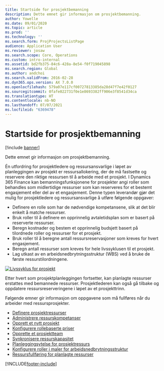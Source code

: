 ```yaml
---
title: Startside for prosjektbemanning
description: Dette emnet gir informasjon om prosjektbemanning.
author: Yowelle
ms.date: 09/01/2020
ms.topic: article
ms.prod: ''
ms.technology: ''
ms.search.form: ProjProjectsListPage
audience: Application User
ms.reviewer: josaw
ms.search.scope: Core, Operations
ms.custom: intro-internal
ms.assetid: bd2fb375-84c6-428a-8e54-f0f719045898
ms.search.region: Global
ms.author: andchoi
ms.search.validFrom: 2016-02-28
ms.dyn365.ops.version: AX 7.0.0
ms.openlocfilehash: 579a07e117cf00727813385da28d47f7e42f0127
ms.sourcegitcommit: 0fafe022731f0e1e8693382ff906e3f8541d34ca
ms.translationtype: HT
ms.contentlocale: nb-NO
ms.lasthandoff: 07/07/2021
ms.locfileid: "6369478"
---
```

# <a name="project-resourcing-home-page"></a>Startside for prosjektbemanning

[!include [banner](../includes/banner.md)]

Dette emnet gir informasjon om prosjektbemanning.

Én utfordring for prosjektledere og ressursansvarlige i løpet av planleggingen av prosjekt er ressursallokering, der de må fastsette og reservere den riktige ressursen til å arbeide med et prosjekt. I Dynamics 365 Finance kan bemanningsfunksjonene for prosjekter angi roller som behandles som midlertidige ressurser som kan reserveres for et bestemt engasjement eller del av et engasjement. Denne typen leverandør gjør det mulig for prosjektledere og ressursansvarlige å utføre følgende oppgaver:

- Definere en rolle som har de nødvendige kompetansene, slik at det blir enkelt å matche ressurser.
- Bruk roller til å definere en opprinnelig avtaletidsplan som er basert på reserverte ressurser.
- Beregn kostnader og bestem et opprinnelig budsjett basert på tilordnede roller og ressurser for et prosjekt.
- Bruk roller til å beregne antall ressursreservasjoner som kreves for hvert engasjement.
- Beregn antall ressurser som kreves for hele livssyklusen til et prosjekt.
- Lag utkast av en arbeidsnedbrytningsstruktur (WBS) ved å bruke de første ressurstilordningene.

[![Livssyklus for prosjekt](./media/projectresourcing02-1024x812.jpg)](./media/projectresourcing02.jpg)

Etter hvert som prosjektplanleggingen fortsetter, kan planlagte ressurser erstattes med bemannede ressurser. Prosjektlederen kan også gå tilbake og oppdatere ressursreserveringene i løpet av et prosjekttrinn.

Følgende emner gir informasjon om oppgavene som må fullføres når du arbeider med ressursprosjekter.

- [Definere prosjektressurser](set-up-project-resources.md)
- [Administrere ressurskompetanser](manage-resource-competencies.md)
- [Opprett et nytt prosjekt](create-new-project.md)
- [Konfigurere rollebaserte priser](set-up-role-based-pricing.md)
- [Opprette et prosjektteam](create-project-team.md)
- [Synkronisere ressurskapasitet](synchronize-resource-capacity.md)
- [Planleggingsytelse for prosjektressurs](project-scheduling-performance.md)
- [Konfigurere roller i maler for arbeidsnedbrytningsstruktur](set-up-roles-wbs-template.md)
- [Ressursfullføring for planlagte ressurser](resource-fulfillment-planned-resources.md)


[!INCLUDE[footer-include](../includes/footer-banner.md)]